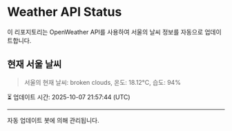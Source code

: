 
# Weather API Status

이 리포지토리는 OpenWeather API를 사용하여 서울의 날씨 정보를 자동으로 업데이트합니다.

## 현재 서울 날씨
> 서울의 현재 날씨: broken clouds, 온도: 18.12°C, 습도: 94%

⏳ 업데이트 시간: 2025-10-07 21:57:44 (UTC)

---
자동 업데이트 봇에 의해 관리됩니다.
